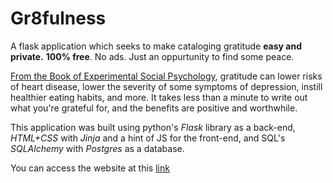 # Gr8fulness
A flask application which seeks to make cataloging gratitude **easy and private.** 
**100% free**. No ads. Just an oppurtunity to find some peace.

[From the Book of Experimental Social Psychology](https://www.sciencedirect.com/science/article/abs/pii/S0022103117308569), gratitude can lower risks of heart disease, lower the severity of some symptoms of depression, instill healthier eating habits, and more. It takes less than a minute to write out what you're grateful for, and the benefits are positive and worthwhile.

This application was built using python's *Flask* library as a back-end, *HTML+CSS* with *Jinja* and a hint of JS for the front-end, and SQL's *SQLAlchemy* with *Postgres* as a database.

You can access the website at this [link](https://gr8fulness.herokuapp.com/)
